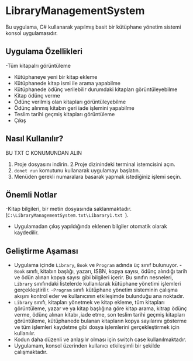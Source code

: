 # LibraryManagementSystem
Bu uygulama, C# kullanarak yapılmış basit bir kütüphane yönetim sistemi konsol uygulamasıdır.
## Uygulama Özellikleri
-Tüm kitapalrı görüntüleme
- Kütüphaneye yeni bir kitap ekleme
- Kütüphanede kitap ismi ile arama yapabilme
- Kütüphanede ödünç verilebilir durumdaki kitapları görüntüleyebilme
- Kitap ödünç verme 
- Ödünç verilmiş olan kitapları görüntüleyebilme
- Ödünç alınmış kitabın geri iade işlemini yapabilme 
- Teslim tarihi geçmiş kitapları görüntüleme
- Çıkış 
## Nasıl Kullanılır?
BU TXT C KONUMUNDAN ALIN
1. Proje dosyasını indirin.
2.Proje dizinindeki terminal istemcisini açın.
3. `donet run` komutunu kullanarak uygulamayı başlatın.
4. Menüden gerekli numaralara basarak yapmak istediğiniz işlemi seçin.
## Önemli Notlar
-Kitap bilgileri, bir metin dosyasında saklanmaktadır.(`C:\LibraryManagementSystem.txt\Libarary1.txt `).
- Uygulamadan çıkış yapıldığında eklenen bilgiler otomatik olarak kaydedilir.
## Geliştirme Aşaması
- Uygulama içinde `Library`, `Book` ve `Program` adında üç sınıf bulunuyor.
-`Book` sınıfı, kitabın başlığı, yazarı, ISBN, kopya sayısı, ödünç alındığı tarih ve ödün alınan kopya sayısı gibi bilgileri içerir. Bu sınıfın nesneleri, `Library` sınıfındaki listelerde kullanılarak kütüphane yönetimi işlemleri gerçekleştirilir.
-`Program` sınıfı kütüphane yönetim sisteminin çalışma akışını kontrol eder ve kullanıcının etkileşimde bulunduğu ana noktadır.
- `Library` sınıfı, kitapları yönetmek ve kitap ekleme, tüm kitapları görüntüleme, yazar ve ya kitap başlığına göre kitap arama, kitrap ödünç verme, ödünç alınan kitabı ,iade etme, son teslim tarihi geçmiş kitapları görüntüleme, kütüphanede bulanan kitapların kopya sayılarını gösterme ve tüm işlemleri kaydetme gibi dosya işlemlerini gerçekleştirmek için kullanılır.
- Kodun daha düzenli ve anlaşılır olması için switch case kullanılmaktadır.
- Uygulamam, konsol üzerinden kullanıcı etkileşimli bir şekilde çalışmaktadır.
